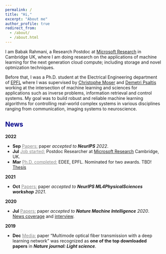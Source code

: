 ```yaml
---
permalink: /
title: "Hi,"
excerpt: "About me"
author_profile: true
redirect_from: 
  - /about/
  - /about.html
---
```


I am Babak Rahmani, a Research Postdoc at [Microsoft Research](https://www.microsoft.com/en-us/research/lab/microsoft-research-cambridge/) in Cambridge UK, where I am doing research on the applications of machine learning for the next generation cloud compute; including storage and novel optmization techniques.

Before that, I was a Ph.D. student at the Electrical Engineering department of [EPFL](https://www.epfl.ch/en/) where I was supervised by [Christophe Moser](https://people.epfl.ch/christophe.moser?lang=en) and [Demetri Psaltis](https://scholar.google.com/citations?user=-CVR2h8AAAAJ&hl=en) working at the intersection of machine learning and sciences for applications such as inverse problems, information retrieval and control systems. My goal was to build robust and reliable machine learning algorithms for controlling real-world complex systems in various disciplines ranging from communication, imaging systems to neuroscience. 

## <span style="color:darkblue">News </span>

__2022__

* __Sep__ <span style="color:#888"><u>Papers:</u></span> paper _accepted to __NeurIPS__ 2022_.
* __Jul__ <span style="color:#888"><u>Job started:</u></span> Postdoc Researcher at [Microsoft Research](https://www.microsoft.com/en-us/research/lab/microsoft-research-cambridge/) Cambridge, UK.
* __Mar__ <span style="color:#888"><u>Ph.D. completed:</u></span> EDEE, EPFL. Nominated for two awards. TBD! [Thesis](https://infoscience.epfl.ch/record/293091/files/EPFL_TH9406.pdf)

__2021__

* __Oct__ <span style="color:#888"><u>Papers:</u></span> paper _accepted to __NeurIPS ML4PhysicalSciences workshop__ 2021_.

__2020__

* __Jul__ <span style="color:#888"><u>Papers:</u></span> paper _accepted to __Nature Machine Intelligence__ 2020_. [News coverage](https://actu.epfl.ch/news/using-artificial-intelligence-to-enhance-complex-s/) and [interview](https://youtu.be/Ep_HFdZISII).

__2019__
* __Dec__ <span style="color:#888"><u>Media:</u></span> paper “Multimode optical fiber transmission with a deep learning network” was
recognized as __one of the top downloaded papers__ in ___Nature journal: Light science___.


